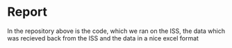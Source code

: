 # Report
In the repository above is the code, which we ran on the ISS, the data which was recieved back from the ISS and the data in a nice excel format
